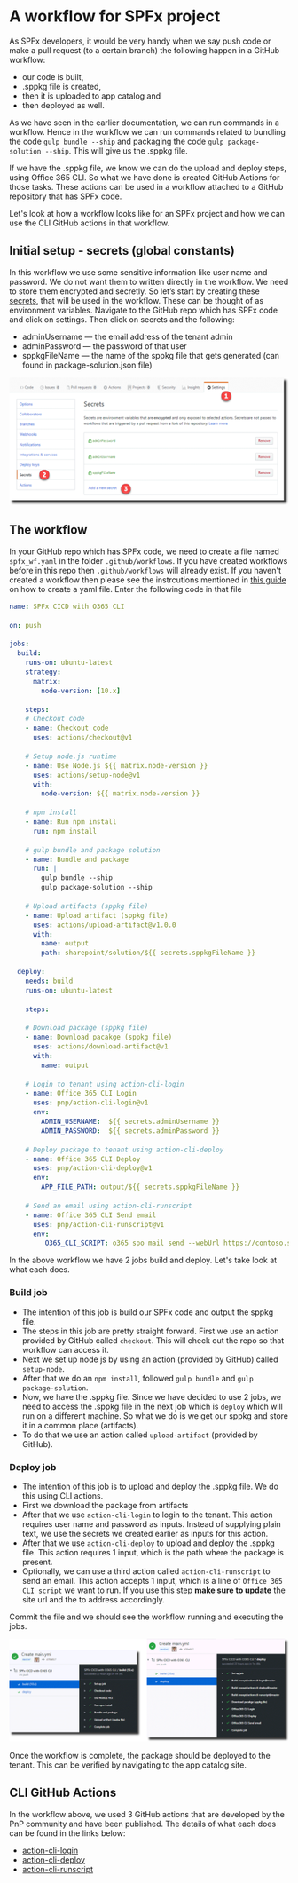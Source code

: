 # A workflow for SPFx project

As SPFx developers, it would be very handy when we say push code or make a pull request (to a certain branch) the following happen in a GitHub workflow:
- our code is built, 
- .sppkg file is created, 
- then it is uploaded to app catalog and 
- then deployed as well. 

As we have seen in the earlier documentation, we can run commands in a workflow. Hence in the workflow we can run commands related to bundling the code `gulp bundle --ship` and  packaging the code `gulp package-solution --ship`. This will give us the .sppkg file.

If we have the .sppkg file, we know we can do the upload and deploy steps, using Office 365 CLI. So what we have done is created GitHub Actions for those tasks. These actions can be used in a workflow attached to a GitHub repository that has SPFx code.

Let's look at how a workflow looks like for an SPFx project and how we can use the CLI GitHub actions in that workflow. 

## Initial setup - secrets (global constants)

In this workflow we use some sensitive information like user name and password. We do not want them to written directly in the workflow. We need to store them encrypted and secretly. So let’s start by creating these [secrets](https://help.github.com/en/actions/automating-your-workflow-with-github-actions/creating-and-using-encrypted-secrets), that will be used in the workflow. These can be thought of as environment variables. 
Navigate to the GitHub repo which has SPFx code and click on settings. Then click on secrets and the following:
- adminUsername — the email address of the tenant admin
- adminPassword — the password of that user
- sppkgFileName — the name of the sppkg file that gets generated (can found in package-solution.json file)

![Secrets](../../images/action-cli-secrets.png)

## The workflow

In your GitHub repo which has SPFx code, we need to create a file named `spfx_wf.yaml` in the folder `.github/workflows`. If you have created workflows before in this repo then `.github/workflows` will already exist. If you haven't created a workflow then please see the instrcutions mentioned in [this guide](./simpleworkflow.md) on how to create a yaml file. 
Enter the following code in that file

```yaml
name: SPFx CICD with O365 CLI

on: push

jobs:
  build:
    runs-on: ubuntu-latest
    strategy:
      matrix:
        node-version: [10.x]
    
    steps:
    # Checkout code
    - name: Checkout code
      uses: actions/checkout@v1
      
    # Setup node.js runtime
    - name: Use Node.js ${{ matrix.node-version }}
      uses: actions/setup-node@v1
      with:
        node-version: ${{ matrix.node-version }}
    
    # npm install
    - name: Run npm install
      run: npm install
    
    # gulp bundle and package solution
    - name: Bundle and package
      run: |
        gulp bundle --ship
        gulp package-solution --ship    
    
    # Upload artifacts (sppkg file)
    - name: Upload artifact (sppkg file)
      uses: actions/upload-artifact@v1.0.0
      with:
        name: output
        path: sharepoint/solution/${{ secrets.sppkgFileName }}
        
  deploy:
    needs: build
    runs-on: ubuntu-latest
    
    steps:
    
    # Download package (sppkg file)
    - name: Download pacakge (sppkg file)
      uses: actions/download-artifact@v1
      with:
        name: output
    
    # Login to tenant using action-cli-login
    - name: Office 365 CLI Login
      uses: pnp/action-cli-login@v1
      env:
        ADMIN_USERNAME:  ${{ secrets.adminUsername }}
        ADMIN_PASSWORD:  ${{ secrets.adminPassword }}
    
    # Deploy package to tenant using action-cli-deploy
    - name: Office 365 CLI Deploy
      uses: pnp/action-cli-deploy@v1
      env:
        APP_FILE_PATH: output/${{ secrets.sppkgFileName }}
    
    # Send an email using action-cli-runscript
    - name: Office 365 CLI Send email
      uses: pnp/action-cli-runscript@v1
      env:
         O365_CLI_SCRIPT: o365 spo mail send --webUrl https://contoso.sharepoint.com/sites/teamsite --to 'user@contoso.onmicrosoft.com' --subject 'Deployment done' --body '<h2>Office 365 CLI</h2> <p>The deployment is complete.</p> <br/> Email sent via Office 365 CLI GitHub Action.'

```

In the above workflow we have 2 jobs build and deploy. Let's take look at what each does.

### Build job
- The intention of this job is build our SPFx code and output the sppkg file.
- The steps in this job are pretty straight forward. First we use an action provided by GitHub called `checkout`. This will check out the repo so that workflow can access it.
- Next we set up node js by using an action (provided by GitHub) called `setup-node`.
- After that we do an `npm install`, followed `gulp bundle` and `gulp package-solution`.
- Now, we have the .sppkg file. Since we have decided to use 2 jobs, we need to access the .sppkg file in the next job which is `deploy` which will run on a different machine. So what we do is we get our sppkg and store it in a common place (artifacts).
- To do that we use an action called `upload-artifact` (provided by GitHub).

### Deploy job
- The intention of this job is to upload and deploy the .sppkg file. We do this using CLI actions.
- First we download the package from artifacts
- After that we use `action-cli-login` to login to the tenant. This action requires user name and password as inputs. Instead of supplying plain text, we use the secrets we created earlier as inputs for this action.
- After that we use `action-cli-deploy` to upload and deploy the .sppkg file. This action requires 1 input, which is the path where the package is present. 
- Optionally, we can use a third action called `action-cli-runscript` to send an email. This action accepts 1 input, which is a line of `Office 365 CLI script` we want to run. If you use this step **make sure to update** the site url and the to address accordingly.

Commit the file and we should see the workflow running and executing the jobs.


![CLI Build and Deploy](../../images/action-cli-build-deploy.png)

Once the workflow is complete, the package should be deployed to the tenant. This can be verified by navigating to the app catalog site.

## CLI GitHub Actions

In the workflow above, we used 3 GitHub actions that are developed by the PnP community and have been published. The details of what each does can be found in the links below:

- [action-cli-login](./login.md)
- [action-cli-deploy](./deploy.md)
- [action-cli-runscript](./runscript.md)
